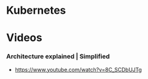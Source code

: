 # Kubernetes

# Videos
### Architecture explained | Simplified
- https://www.youtube.com/watch?v=8C_SCDbUJTg
